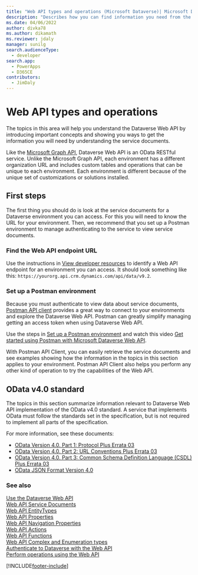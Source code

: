 ```yaml
---
title: "Web API types and operations (Microsoft Dataverse)| Microsoft Docs"
description: "Describes how you can find information you need from the Web API service and metadata documents, including documentation of the Web API system entity types, functions, and actions"
ms.date: 04/06/2022
author: divka78
ms.author: dikamath
ms.reviewer: jdaly
manager: sunilg
search.audienceType: 
  - developer
search.app: 
  - PowerApps
  - D365CE
contributors: 
  - JimDaly
---
```

# Web API types and operations

The topics in this area will help you understand the Dataverse Web API by introducing important concepts and showing you ways to get the information you will need by understanding the service documents.

Like the [Microsoft Graph API](/graph/use-the-api), Dataverse Web API is an OData RESTful service. Unlike the Microsoft Graph API, each environment has a different organization URL and includes custom tables and operations that can be unique to each environment. Each environment is different because of the unique set of customizations or solutions installed.

## First steps

The first thing you should do is look at the service documents for a Dataverse environment you can access. For this you will need to know the URL for your environment. Then, we recommend that you set up a Postman environment to manage authenticating to the service to view service documents.

### Find the Web API endpoint URL

Use the instructions in [View developer resources](../view-download-developer-resources.md) to identify a Web API endpoint for an environment you can access. It should look something like this: `https://yourorg.api.crm.dynamics.com/api/data/v9.2`.

### Set up a Postman environment

Because you must authenticate to view data about service documents, [Postman API client](https://learning.postman.com/docs/getting-started/introduction/) provides a great way to connect to your environments and explore the Dataverse Web API. Postman can greatly simplify managing getting an access token when using Dataverse Web API.

Use the steps in [Set up a Postman environment](setup-postman-environment.md) and watch this video [Get started using Postman with Microsoft Dataverse Web API](https://youtu.be/HpUj11yU0fY).

With Postman API Client, you can easily retrieve the service documents and see examples showing how the information in the topics in this section applies to your environment. Postman API Client also helps you perform any other kind of operation to try the capabilities of the Web API.

## OData v4.0 standard

The topics in this section summarize information relevant to Dataverse Web API implementation of the OData v4.0 standard. A service that implements OData must follow the standards set in the specification, but is not required to implement all parts of the specification.

For more information, see these documents:

- [OData Version 4.0. Part 1: Protocol Plus Errata 03](https://docs.oasis-open.org/odata/odata/v4.0/odata-v4.0-part1-protocol.html)
- [OData Version 4.0. Part 2: URL Conventions Plus Errata 03](https://docs.oasis-open.org/odata/odata/v4.0/odata-v4.0-part2-url-conventions.html)
- [OData Version 4.0. Part 3: Common Schema Definition Language (CSDL) Plus Errata 03](https://docs.oasis-open.org/odata/odata/v4.0/odata-v4.0-part3-csdl.html)
- [OData JSON Format Version 4.0](https://docs.oasis-open.org/odata/odata-json-format/v4.0/os/odata-json-format-v4.0-os.html)


### See also  

[Use the Dataverse Web API](overview.md)<br />
[Web API Service Documents](web-api-service-documents.md)<br />
[Web API EntityTypes](web-api-entitytypes.md)<br />
[Web API Properties](web-api-properties.md)<br />
[Web API Navigation Properties](web-api-navigation-properties.md)<br />
[Web API Actions](web-api-actions.md)<br />
[Web API Functions](web-api-functions.md)<br />
[Web API Complex and Enumeration types](web-api-complex-enum-types.md)<br />
[Authenticate to Dataverse with the Web API](authenticate-web-api.md)<br />
[Perform operations using the Web API](perform-operations-web-api.md)<br/>

[!INCLUDE[footer-include](../../../includes/footer-banner.md)]